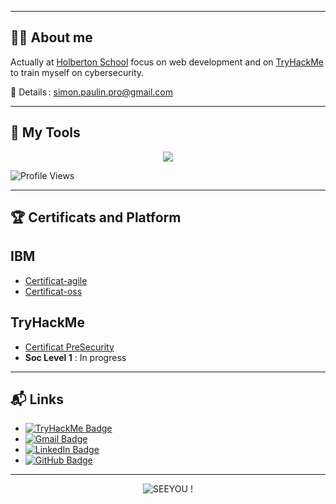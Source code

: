 
---

## 👨‍💻 About me

Actually at [Holberton School](https://www.holbertonschool.com/) focus on web development and on [TryHackMe](https://tryhackme.com) to train myself on cybersecurity.  


📧 Details : [simon.paulin.pro@gmail.com](mailto:simon.paulin.pro@gmail.com)  

---

## 🧰 My Tools

<p align="center">
  <img src="https://skillicons.dev/icons?i=c,python,bash,linux,git,github,html,css,javascript,flask,vscode,discord,kali,powershell,raspberrypi,ubuntu,vim,windows" />
</p>

![Profile Views](https://komarev.com/ghpvc/?username=Simon-Paulin&color=blue)

---

## 🏆 Certificats and Platform

## IBM
- [Certificat-agile](https://github.com/user-attachments/files/20775891/certificate-agile.pdf)
- [Certificat-oss](https://github.com/user-attachments/files/20775905/certificate-oss.pdf)




## **TryHackMe**
- [Certificat PreSecurity](https://github.com/user-attachments/files/20775728/Pre_Security_Certificat.pdf)
- **Soc Level 1** : In progress  

---

## 📬 Links

- [![TryHackMe Badge](https://img.shields.io/badge/-TryHackme-c14438?style=flat&logo=Tryhackme&logoColor=white)](https://tryhackme.com/p/ClassicCharizard)  
- [![Gmail Badge](https://img.shields.io/badge/-simon.paulin.pro@gmail.com-c14438?style=flat&logo=Gmail&logoColor=white)](mailto:simon.paulin.pro@gmail.com)
- [![LinkedIn Badge](https://img.shields.io/badge/-LinkedIn-blue?style=flat&logo=Linkedin&logoColor=white)](https://www.linkedin.com/in/simon-paulin-346104366/)
- [![GitHub Badge](https://img.shields.io/badge/-Simon--Paulin-181717?style=flat&logo=github&logoColor=white)](https://github.com/Simon-Paulin)

---

<p align="center">
  <img src="https://readme-typing-svg.demolab.com?font=Fira+Code&size=24&pause=500&color=E7C07F&center=true&vCenter=true&width=700&lines=THANK+YOU+!" alt="SEEYOU !" />
</p>
